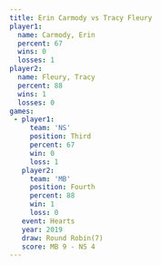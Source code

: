 ```yaml
---
title: Erin Carmody vs Tracy Fleury
player1:             
  name: Carmody, Erin
  percent: 67        
  wins: 0            
  losses: 1          
player2:             
  name: Fleury, Tracy
  percent: 88        
  wins: 1            
  losses: 0          
games:
 - player1:         
     team: 'NS'     
     position: Third
     percent: 67    
     win: 0         
     loss: 1        
   player2:          
     team: 'MB'      
     position: Fourth
     percent: 88     
     win: 1          
     loss: 0         
   event: Hearts       
   year: 2019          
   draw: Round Robin(7)
   score: MB 9 - NS 4  
---
```

